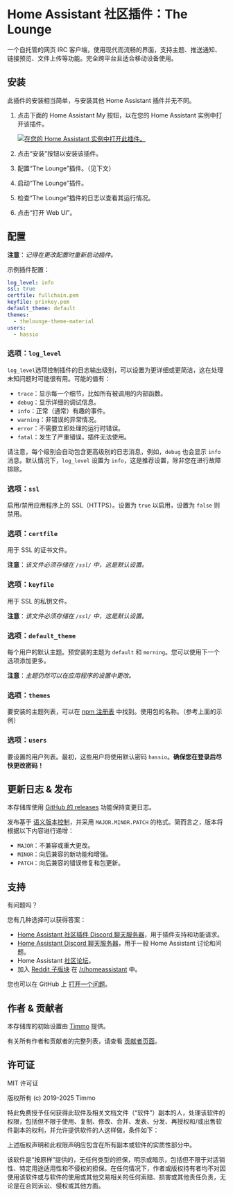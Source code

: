 # Home Assistant 社区插件：The Lounge

一个自托管的网页 IRC 客户端，使用现代而流畅的界面，支持主题、推送通知、链接预览、文件上传等功能。完全跨平台且适合移动设备使用。

## 安装

此插件的安装相当简单，与安装其他 Home Assistant 插件并无不同。

1. 点击下面的 Home Assistant My 按钮，以在您的 Home Assistant 实例中打开该插件。

   [![在您的 Home Assistant 实例中打开此插件。][addon-badge]][addon]

1. 点击“安装”按钮以安装该插件。
1. 配置“The Lounge”插件。（见下文）
1. 启动“The Lounge”插件。
1. 检查“The Lounge”插件的日志以查看其运行情况。
1. 点击“打开 Web UI”。

## 配置

**注意**：_记得在更改配置时重新启动插件。_

示例插件配置：

```yaml
log_level: info
ssl: true
certfile: fullchain.pem
keyfile: privkey.pem
default_theme: default
themes:
  - thelounge-theme-material
users:
  - hassio
```

### 选项：`log_level`

`log_level`选项控制插件的日志输出级别，可以设置为更详细或更简洁，这在处理未知问题时可能很有用。可能的值有：

- `trace`：显示每一个细节，比如所有被调用的内部函数。
- `debug`：显示详细的调试信息。
- `info`：正常（通常）有趣的事件。
- `warning`：非错误的异常情况。
- `error`：不需要立即处理的运行时错误。
- `fatal`：发生了严重错误，插件无法使用。

请注意，每个级别会自动包含更高级别的日志消息，例如，`debug` 也会显示 `info` 消息。默认情况下，`log_level` 设置为 `info`，这是推荐设置，除非您在进行故障排除。

### 选项：`ssl`

启用/禁用应用程序上的 SSL（HTTPS）。设置为 `true` 以启用，设置为 `false` 则禁用。

### 选项：`certfile`

用于 SSL 的证书文件。

**注意**：_该文件必须存储在 `/ssl/` 中，这是默认设置。_

### 选项：`keyfile`

用于 SSL 的私钥文件。

**注意**：_该文件必须存储在 `/ssl/` 中，这是默认设置。_

### 选项：`default_theme`

每个用户的默认主题。预安装的主题为 `default` 和 `morning`。您可以使用下一个选项添加更多。

**注意**：_主题仍然可以在应用程序的设置中更改。_

### 选项：`themes`

要安装的主题列表，可以在 [npm 注册表][themes] 中找到。使用包的名称。（参考上面的示例）

### 选项：`users`

要设置的用户列表。最初，这些用户将使用默认密码 `hassio`。**确保您在登录后尽快更改密码！**

## 更新日志 & 发布

本存储库使用 [GitHub 的 releases][releases] 功能保持变更日志。

发布基于 [语义版本控制][semver]，并采用 `MAJOR.MINOR.PATCH` 的格式。简而言之，版本将根据以下内容进行递增：

- `MAJOR`：不兼容或重大更改。
- `MINOR`：向后兼容的新功能和增强。
- `PATCH`：向后兼容的错误修复和包更新。

## 支持

有问题吗？

您有几种选择可以获得答案：

- [Home Assistant 社区插件 Discord 聊天服务器][discord]，用于插件支持和功能请求。
- [Home Assistant Discord 聊天服务器][discord-ha]，用于一般 Home Assistant 讨论和问题。
- Home Assistant [社区论坛][forum]。
- 加入 [Reddit 子版块][reddit] 在 [/r/homeassistant][reddit] 中。

您也可以在 GitHub 上 [打开一个问题][issue]。

## 作者 & 贡献者

本存储库的初始设置由 [Timmo][timmo] 提供。

有关所有作者和贡献者的完整列表，请查看 [贡献者页面][contributors]。

## 许可证

MIT 许可证

版权所有 (c) 2019-2025 Timmo

特此免费授予任何获得此软件及相关文档文件（“软件”）副本的人，处理该软件的权限，包括但不限于使用、复制、修改、合并、发表、分发、再授权和/或出售软件副本的权利，并允许提供软件的人这样做，条件如下：

上述版权声明和此权限声明应包含在所有副本或软件的实质性部分中。

该软件是“按原样”提供的，无任何类型的担保，明示或暗示，包括但不限于对适销性、特定用途适用性和不侵权的担保。在任何情况下，作者或版权持有者均不对因使用该软件或与软件的使用或其他交易相关的任何索赔、损害或其他责任负责，无论是在合同诉讼、侵权或其他方面。

[addon-badge]: https://my.home-assistant.io/badges/supervisor_addon.svg
[addon]: https://my.home-assistant.io/redirect/supervisor_addon/?addon=a0d7b954_thelounge&repository_url=https%3A%2F%2Fgithub.com%2Fhassio-addons%2Frepository
[contributors]: https://github.com/hassio-addons/addon-thelounge/graphs/contributors
[discord-ha]: https://discord.gg/c5DvZ4e
[discord]: https://discord.me/hassioaddons
[forum]: https://community.home-assistant.io/?u=timmo001
[issue]: https://github.com/hassio-addons/addon-thelounge/issues
[reddit]: https://reddit.com/r/homeassistant
[releases]: https://github.com/hassio-addons/addon-thelounge/releases
[semver]: https://semver.org/spec/v2.0.0.html
[themes]: https://www.npmjs.com/search?q=keywords%3Athelounge-theme
[timmo]: https://github.com/timmo001
